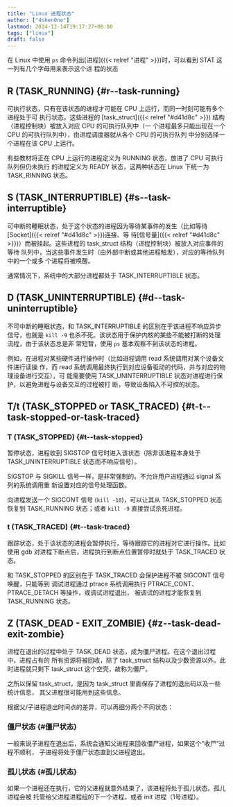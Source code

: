 ```yaml
---
title: "Linux 进程状态"
author: ["4shen0ne"]
lastmod: 2024-12-14T19:17:27+08:00
tags: ["linux"]
draft: false
---
```


在 Linux 中使用 `ps` 命令列出[进程]({{< relref "进程" >}})时，可以看到 STAT 这一列有几个字母用来表示这个进
程的状态


## R (TASK_RUNNING) {#r--task-running}

可执行状态，只有在该状态的进程才可能在 CPU 上运行，而同一时刻可能有多个进程处于可
执行状态。这些进程的 [task_struct]({{< relref "#d41d8c" >}}) 结构（进程控制块）被放入对应 CPU 的可执行队列中（一
个进程最多只能出现在一个 CPU 的可执行队列中），由进程调度器就从各个 CPU 的可执行队列
中分别选择一个进程在该 CPU 上运行。

有些教材将正在 CPU 上运行的进程定义为 RUNNING 状态，放进了 CPU 可执行队列但仍未执行
的进程定义为 READY 状态，这两种状态在 Linux 下统一为 TASK_RINNING 状态。


## S (TASK_INTERRUPTIBLE) {#s--task-interruptible}

可中断的睡眠状态，处于这个状态的进程因为等待某事件的发生（比如等待[Socket]({{< relref "#d41d8c" >}})连接、等
待[信号量]({{< relref "#d41d8c" >}})）而被挂起。这些进程的 task_struct 结构（进程控制块）被放入对应事件的等待
队列中，当这些事件发生时（由外部中断或其他进程触发），对应的等待队列中的一个或多
个进程将被唤醒。

通常情况下，系统中的大部分进程都处于 TASK_INTERRUPTIBLE 状态。


## D (TASK_UNINTERRUPTIBLE) {#d--task-uninterruptible}

不可中断的睡眠状态，和 TASK_INTERRUPTIBLE 的区别在于该进程不响应异步信号，也就是
`kill -9` 也杀不死。该状态用于保护内核的某些不能被打断的处理流程，由于该状态总是非
常短暂，使用 `ps` 基本观察不到该状态的进程。

例如，在进程对某些硬件进行操作时（比如进程调用 read 系统调用对某个设备文件进行读操
作，而 read 系统调用最终执行到对应设备驱动的代码，并与对应的物理设备进行交互），可
能需要使用 TASK_UNINTERRUPTIBLE 状态对进程进行保护，以避免进程与设备交互的过程被打
断，导致设备陷入不可控的状态。


## T/t (TASK_STOPPED or TASK_TRACED) {#t-t--task-stopped-or-task-traced}


### T (TASK_STOPPED) {#t--task-stopped}

暂停状态，进程收到 SIGSTOP 信号时进入该状态（除非该进程本身处于
TASK_UNINTERRUPTIBLE 状态而不响应信号）。

SIGSTOP 与 SIGKILL 信号一样，是非常强制的。不允许用户进程通过 signal 系列的系统调用重
新设置对应的信号处理函数。

向进程发送一个 SIGCONT 信号 (`kill -18`)，可以让其从 TASK_STOPPED 状态恢复到
TASK_RUNNING 状态；或者 `kill -9` 直接尝试杀死进程。


### t (TASK_TRACED) {#t--task-traced}

跟踪状态，处于该状态的进程会暂停执行，等待跟踪它的进程对它进行操作。比如使用 gdb
对进程下断点后，进程执行到断点位置暂停时就处于 TASK_TRACED 状态。

和 TASK_STOPPED 的区别在于 TASK_TRACED 会保护进程不被 SIGCONT 信号唤醒，只能等到
调试进程通过 ptrace 系统调用执行 PTRACE_CONT、PTRACE_DETACH 等操作，或调试进程退出，
被调试的进程才能恢复到 TASK_RUNNING 状态。


## Z (TASK_DEAD - EXIT_ZOMBIE) {#z--task-dead-exit-zombie}

进程在退出的过程中处于 TASK_DEAD 状态，成为僵尸进程。在这个退出过程中，进程占有的
所有资源将被回收，除了 task_struct 结构以及少数资源以外。此时进程就只剩下
task_struct 这个空壳，故称为僵尸。

之所以保留 task_struct，是因为 task_struct 里面保存了进程的退出码以及一些统计信息，
其父进程很可能用到这些信息。

根据父/子进程退出时间点的差异，可以再细分两个不同状态：


### 僵尸状态 {#僵尸状态}

一般来说子进程在退出后，系统会通知父进程来回收僵尸进程，如果这个“收尸”过程不顺利，
子进程将处于僵尸状态直到父进程退出。


### 孤儿状态 {#孤儿状态}

如果一个进程还在执行，它的父进程就意外结束了，该进程将处于孤儿状态。孤儿进程会被
托管给父进程进程组的下一个进程，或者 init 进程（1号进程）。

